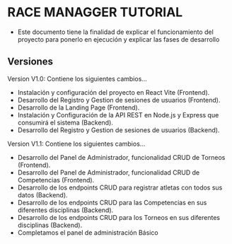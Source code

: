 # RACE MANAGGER TUTORIAL

- Este documento tiene la finalidad de explicar el funcionamiento del proyecto para ponerlo en ejecución y explicar las fases de desarrollo

## Versiones

Version V1.0:
Contiene los siguientes cambios...

- Instalación y configuración del proyecto en React Vite (Frontend).
- Desarrollo del Registro y Gestion de sesiones de usuarios (Frontend).
- Desarrollo de la Landing Page (Frontend).
- Instalación y Configuración de la API REST en Node.js y Express que consumirá el sistema (Backend).
- Desarrollo del Registro y Gestion de sesiones de usuarios (Backend).

Version V1.1:
Contiene los siguientes cambios...

- Desarrollo del Panel de Administrador, funcionalidad CRUD de  Torneos (Frontend).
- Desarrollo del Panel de Administrador, funcionalidad CRUD de  Competencias (Frontend).
- Desarrollo de los endpoints CRUD para registrar atletas con todos sus datos (Backend).
- Desarrollo de los endpoints CRUD para las Competencias en sus diferentes disciplinas (Backend).
- Desarrollo de los endpoints CRUD para los Torneos en sus diferentes disciplinas (Backend).
- Completamos el panel de administración Básico